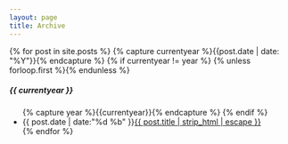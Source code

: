 ```yaml
---
layout: page
title: Archive
---
```


<section class="page-content wc-container">
  {% for post in site.posts %}
    {% capture currentyear %}{{post.date | date: "%Y"}}{% endcapture %}
    {% if currentyear != year %}
      {% unless forloop.first %}</ul>{% endunless %}
<h5>{{ currentyear }}</h5>
<ul class="posts">
      {% capture year %}{{currentyear}}{% endcapture %}
    {% endif %}
<li><time>{{ post.date | date:"%d %b" }}</time><a href="{{ post.url | prepend: site.baseurl }}">{{ post.title | strip_html | escape }}</a></li>
  {% endfor %}
</section>
